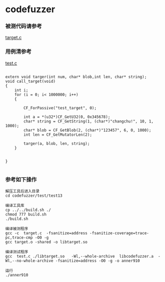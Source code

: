 # codefuzzer

### 被测代码请参考  

[target.c](../test/test13/target.c)


### 用例清参考  
[test.c](../test/test13/test.c)


```

extern void targer(int num, char* blob,int len, char* string);
void call_target(void)
{
	int i;
	for (i = 0; i< 1000000; i++)
	{

		CF_ForPassive("test_target", 0);
			
		int a = *(u32*)CF_GetU32(0, 0x345678);
		char* string = CF_GetString(1, (char*)"changchu!", 10, 1, 1000);
		char* blob = CF_GetBlob(2, (char*)"123457", 6, 0, 1000);
		int len = CF_GetMutatorLen(2);

		targer(a, blob, len, string);
	}


}


```


### 参考如下操作

```
解压工具后进入目录
cd codefuzzer/test/test13

编译工具库
cp ../../build.sh ./
chmod 777 build.sh
./build.sh

编译被测程序
gcc -c  target.c  -fsanitize=address -fsanitize-coverage=trace-pc,trace-cmp -O0 -g
gcc target.o -shared -o libtarget.so 

编译测试程序
gcc  test.c ./libtarget.so   -Wl,--whole-archive  libcodefuzzer.a  -Wl,--no-whole-archive -fsanitize=address -O0 -g -o anner910

运行
./anner910
```
